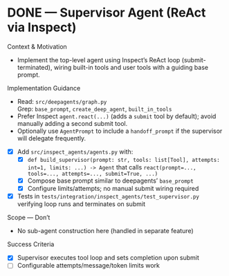 # DONE — Supervisor Agent (ReAct via Inspect)

Context & Motivation
- Implement the top-level agent using Inspect’s ReAct loop (submit-terminated), wiring built-in tools and user tools with a guiding base prompt.

Implementation Guidance
- Read: `src/deepagents/graph.py`  
  Grep: `base_prompt`, `create_deep_agent`, `built_in_tools`  
- Prefer Inspect `agent.react(...)` (adds a `submit` tool by default); avoid manually adding a second submit tool.
- Optionally use `AgentPrompt` to include a `handoff_prompt` if the supervisor will delegate frequently.

- [x] Add `src/inspect_agents/agents.py` with:
  - [x] `def build_supervisor(prompt: str, tools: list[Tool], attempts: int=1, limits: ...) -> Agent` that calls `react(prompt=..., tools=..., attempts=..., submit=True, ...)`
  - [x] Compose base prompt similar to deepagents’ `base_prompt`
  - [x] Configure limits/attempts; no manual submit wiring required
- [x] Tests in `tests/integration/inspect_agents/test_supervisor.py` verifying loop runs and terminates on submit

Scope — Don’t
- No sub-agent construction here (handled in separate feature)

Success Criteria
- [x] Supervisor executes tool loop and sets completion upon submit
- [ ] Configurable attempts/message/token limits work
